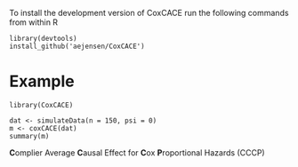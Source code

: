To install the development version of CoxCACE run the following commands from within R

```{r}
library(devtools)
install_github('aejensen/CoxCACE')
```

# Example
```{r}
library(CoxCACE)

dat <- simulateData(n = 150, psi = 0)
m <- coxCACE(dat)
summary(m)
```

**C**omplier Average **C**ausal Effect for **C**ox **P**roportional Hazards (CCCP)
